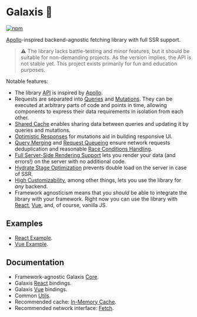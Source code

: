 # Galaxis 🌌

[![npm](https://img.shields.io/npm/v/@galaxis/core)](https://www.npmjs.com/package/@galaxis/core)

[Apollo](https://www.apollographql.com)-inspired backend-agnostic fetching library with full SSR support.

> ⚠ The library lacks battle-testing and minor features, but it should be suitable for non-demanding projects. As the version implies, the API is not stable yet. This project exists primarily for fun and education purposes.

Notable features:

-   The library [API](packages/core#public-api) is inspired by [Apollo](https://www.apollographql.com/).
-   Requests are separated into [Queries](packages/core#queries) and [Mutations](packages/core#mutations). They can be executed at arbitrary parts of code and points in time, allowing components to express their data requirements in isolation from each other.
-   [Shared Cache](packages/core#shared-cache) enables sharing data between queries and updating it by queries and mutations.
-   [Optimistic Responses](packages/core#optimistic-responses) for mutations aid in building responsive UI.
-   [Query Merging](packages/core#query-merging) and [Request Queueing](packages/core#request-queueing) ensure network requests deduplication and reasonable [Race Conditions Handling](packages/core#race-conditions-handling).
-   [Full Server-Side Rendering Support](packages/core#full-server-side-rendering-support) lets you render your data (and errors!) on the server with no additional code.
-   [Hydrate Stage Optimization](packages/core#hydrate-stage-optimization) prevents double load on the server in case of SSR.
-   [High Customizability](packages/core#high-customizability), among other things, lets you use the library for _any_ backend.
-   Framework agnosticism means that you _should_ be able to integrate the library with your framework. Right now you can use the library with [React](packages/react), [Vue](packages/vue), and, of course, vanilla JS.

## Examples

-   [React Example](packages/react-example#galaxis-react-example).
-   [Vue Example](packages/vue-example#galaxis-vue-example).

## Documentation

-   Framework-agnostic Galaxis [Core](packages/core#galaxis-core).
-   Galaxis [React](packages/react#galaxis-react) bindings.
-   Galaxis [Vue](packages/vue#galaxis-vue) bindings.
-   Common [Utils](packages/utils#galaxis-utils).
-   Recommended cache: [In-Memory Cache](packages/in-memory-cache#galaxis-in-memory-cache).
-   Recommended network interface: [Fetch](packages/fetch#galaxis-fetch).
